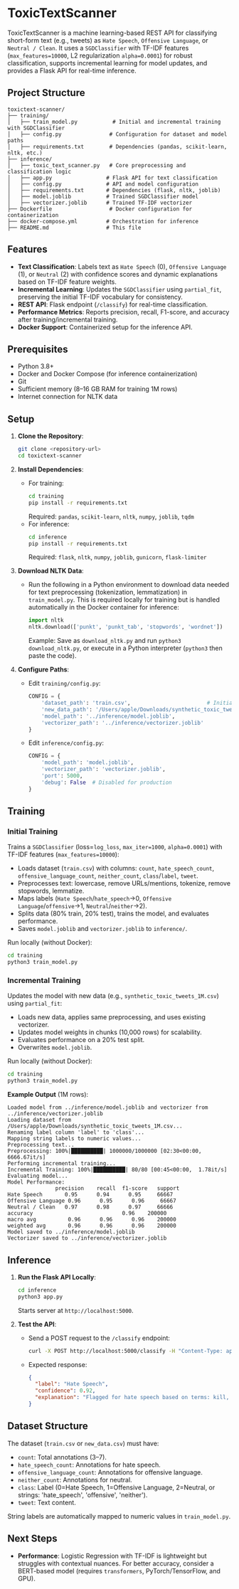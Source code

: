# ToxicTextScanner

ToxicTextScanner is a machine learning-based REST API for classifying short-form text (e.g., tweets) as `Hate Speech`, `Offensive Language`, or `Neutral / Clean`. It uses a `SGDClassifier` with TF-IDF features (`max_features=10000`, L2 regularization `alpha=0.0001`) for robust classification, supports incremental learning for model updates, and provides a Flask API for real-time inference.

## Project Structure
```
toxictext-scanner/
├── training/
│   ├── train_model.py           # Initial and incremental training with SGDClassifier
│   ├── config.py               # Configuration for dataset and model paths
│   ├── requirements.txt        # Dependencies (pandas, scikit-learn, nltk, etc.)
├── inference/
│   ├── toxic_text_scanner.py   # Core preprocessing and classification logic
│   ├── app.py                 # Flask API for text classification
│   ├── config.py              # API and model configuration
│   ├── requirements.txt       # Dependencies (flask, nltk, joblib)
│   ├── model.joblib           # Trained SGDClassifier model
│   ├── vectorizer.joblib      # Trained TF-IDF vectorizer
├── Dockerfile                  # Docker configuration for containerization
├── docker-compose.yml         # Orchestration for inference
├── README.md                  # This file
```

## Features
- **Text Classification**: Labels text as `Hate Speech` (0), `Offensive Language` (1), or `Neutral` (2) with confidence scores and dynamic explanations based on TF-IDF feature weights.
- **Incremental Learning**: Updates the `SGDClassifier` using `partial_fit`, preserving the initial TF-IDF vocabulary for consistency.
- **REST API**: Flask endpoint (`/classify`) for real-time classification.
- **Performance Metrics**: Reports precision, recall, F1-score, and accuracy after training/incremental training.
- **Docker Support**: Containerized setup for the inference API.

## Prerequisites
- Python 3.8+
- Docker and Docker Compose (for inference containerization)
- Git
- Sufficient memory (8–16 GB RAM for training 1M rows)
- Internet connection for NLTK data

## Setup
1. **Clone the Repository**:
   ```bash
   git clone <repository-url>
   cd toxictext-scanner
   ```

2. **Install Dependencies**:
   - For training:
     ```bash
     cd training
     pip install -r requirements.txt
     ```
     Required: `pandas`, `scikit-learn`, `nltk`, `numpy`, `joblib`, `tqdm`
   - For inference:
     ```bash
     cd inference
     pip install -r requirements.txt
     ```
     Required: `flask`, `nltk`, `numpy`, `joblib`, `gunicorn`, `flask-limiter`

3. **Download NLTK Data**:
   - Run the following in a Python environment to download data needed for text preprocessing (tokenization, lemmatization) in `train_model.py`. This is required locally for training but is handled automatically in the Docker container for inference:
     ```python
     import nltk
     nltk.download(['punkt', 'punkt_tab', 'stopwords', 'wordnet'])
     ```
     Example: Save as `download_nltk.py` and run `python3 download_nltk.py`, or execute in a Python interpreter (`python3` then paste the code).

4. **Configure Paths**:
   - Edit `training/config.py`:
     ```python
     CONFIG = {
         'dataset_path': 'train.csv',                        # Initial dataset
         'new_data_path': '/Users/apple/Downloads/synthetic_toxic_tweets_1M.csv', # Incremental dataset
         'model_path': '../inference/model.joblib',
         'vectorizer_path': '../inference/vectorizer.joblib'
     }
     ```
   - Edit `inference/config.py`:
     ```python
     CONFIG = {
         'model_path': 'model.joblib',
         'vectorizer_path': 'vectorizer.joblib',
         'port': 5000,
         'debug': False  # Disabled for production
     }
     ```

## Training
### Initial Training
Trains a `SGDClassifier` (loss=`log_loss`, `max_iter=1000`, `alpha=0.0001`) with TF-IDF features (`max_features=10000`):
- Loads dataset (`train.csv`) with columns: `count`, `hate_speech_count`, `offensive_language_count`, `neither_count`, `class`/`label`, `tweet`.
- Preprocesses text: lowercase, remove URLs/mentions, tokenize, remove stopwords, lemmatize.
- Maps labels (`Hate Speech`/`hate_speech`→0, `Offensive Language`/`offensive`→1, `Neutral`/`neither`→2).
- Splits data (80% train, 20% test), trains the model, and evaluates performance.
- Saves `model.joblib` and `vectorizer.joblib` to `inference/`.

Run locally (without Docker):
```bash
cd training
python3 train_model.py
```

### Incremental Training
Updates the model with new data (e.g., `synthetic_toxic_tweets_1M.csv`) using `partial_fit`:
- Loads new data, applies same preprocessing, and uses existing vectorizer.
- Updates model weights in chunks (10,000 rows) for scalability.
- Evaluates performance on a 20% test split.
- Overwrites `model.joblib`.

Run locally (without Docker):
```bash
cd training
python3 train_model.py
```

**Example Output** (1M rows):
```
Loaded model from ../inference/model.joblib and vectorizer from ../inference/vectorizer.joblib
Loading dataset from /Users/apple/Downloads/synthetic_toxic_tweets_1M.csv...
Renaming label column 'label' to 'class'...
Mapping string labels to numeric values...
Preprocessing text...
Preprocessing: 100%|██████████| 1000000/1000000 [02:30<00:00, 6666.67it/s]
Performing incremental training...
Incremental Training: 100%|██████████| 80/80 [00:45<00:00,  1.78it/s]
Evaluating model...
Model Performance:
               precision    recall  f1-score   support
Hate Speech       0.95      0.94      0.95     66667
Offensive Language 0.96      0.95      0.96     66667
Neutral / Clean   0.97      0.98      0.97     66666
accuracy                            0.96    200000
macro avg          0.96      0.96      0.96    200000
weighted avg       0.96      0.96      0.96    200000
Model saved to ../inference/model.joblib
Vectorizer saved to ../inference/vectorizer.joblib
```

## Inference
1. **Run the Flask API Locally**:
   ```bash
   cd inference
   python3 app.py
   ```
   Starts server at `http://localhost:5000`.

2. **Test the API**:
   - Send a POST request to the `/classify` endpoint:
     ```bash
     curl -X POST http://localhost:5000/classify -H "Content-Type: application/json" -d '{"text": "I want to kill Charlie Sheen."}'
     ```
   - Expected response:
     ```json
     {
       "label": "Hate Speech",
       "confidence": 0.92,
       "explanation": "Flagged for hate speech based on terms: kill, want, sheen"
     }
     ```

## Dataset Structure

The dataset (`train.csv` or `new_data.csv`) must have:
- `count`: Total annotations (3–7).
- `hate_speech_count`: Annotations for hate speech.
- `offensive_language_count`: Annotations for offensive language.
- `neither_count`: Annotations for neutral.
- `class`: Label (0=Hate Speech, 1=Offensive Language, 2=Neutral, or strings: 'hate_speech', 'offensive', 'neither').
- `tweet`: Text content.

String labels are automatically mapped to numeric values in `train_model.py`.

## Next Steps

- **Performance**: Logistic Regression with TF-IDF is lightweight but struggles with contextual nuances. For better accuracy, consider a BERT-based model (requires `transformers`, PyTorch/TensorFlow, and GPU).


